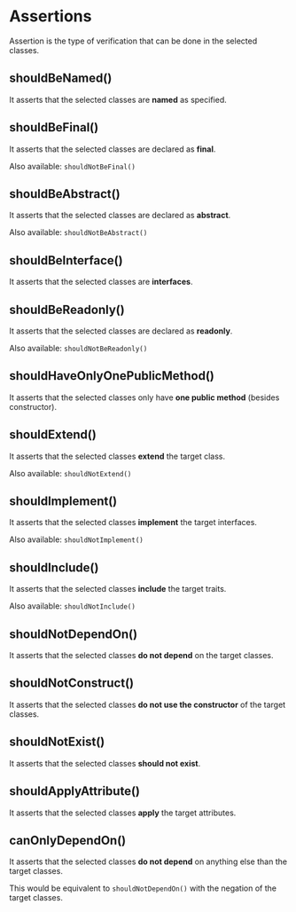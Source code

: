 # Assertions

Assertion is the type of verification that can be done in the selected classes.

## shouldBeNamed()
It asserts that the selected classes are **named** as specified.

## shouldBeFinal()
It asserts that the selected classes are declared as **final**.

Also available: `shouldNotBeFinal()`

## shouldBeAbstract()
It asserts that the selected classes are declared as **abstract**.

Also available: `shouldNotBeAbstract()`

## shouldBeInterface()
It asserts that the selected classes are **interfaces**.

## shouldBeReadonly()
It asserts that the selected classes are declared as **readonly**.

Also available: `shouldNotBeReadonly()`

## shouldHaveOnlyOnePublicMethod()
It asserts that the selected classes only have **one public method** (besides constructor).

## shouldExtend()
It asserts that the selected classes **extend** the target class.

Also available: `shouldNotExtend()`

## shouldImplement()
It asserts that the selected classes **implement** the target interfaces.

Also available: `shouldNotImplement()`

## shouldInclude()
It asserts that the selected classes **include** the target traits.

Also available: `shouldNotInclude()`

## shouldNotDependOn()
It asserts that the selected classes **do not depend** on the target classes.

## shouldNotConstruct()
It asserts that the selected classes **do not use the constructor** of the target classes.

## shouldNotExist()
It asserts that the selected classes **should not exist**.

## shouldApplyAttribute()
It asserts that the selected classes **apply** the target attributes.

## canOnlyDependOn()
It asserts that the selected classes **do not depend** on anything else than the target classes.

This would be equivalent to `shouldNotDependOn()` with the negation of the target classes.
